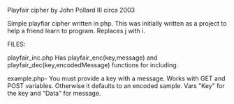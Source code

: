 Playfair cipher by John Pollard III circa 2003

Simple playfiar cipher written in php.  This was initially written as a project to help a friend learn to program.
Replaces j with i. 


FILES:

playfair_inc.php
  Has playfair_enc(key,message) and playfair_dec(key,encodedMessage) functions for including.

example.php-
  You must provide a key with a message. Works with GET and POST variables.  Otherwise it defaults to an encoded sample.
  Vars "Key" for the key and "Data" for message.

